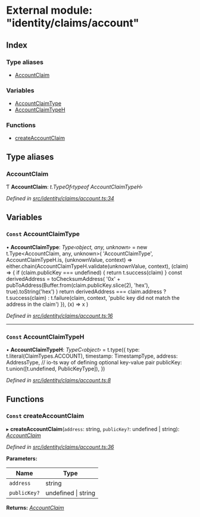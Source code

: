 # External module: "identity/claims/account"

## Index

### Type aliases

* [AccountClaim](_identity_claims_account_.md#accountclaim)

### Variables

* [AccountClaimType](_identity_claims_account_.md#const-accountclaimtype)
* [AccountClaimTypeH](_identity_claims_account_.md#const-accountclaimtypeh)

### Functions

* [createAccountClaim](_identity_claims_account_.md#const-createaccountclaim)

## Type aliases

###  AccountClaim

Ƭ **AccountClaim**: *t.TypeOf‹typeof AccountClaimTypeH›*

*Defined in [src/identity/claims/account.ts:34](https://github.com/celo-org/celo-monorepo/blob/master/packages/contractkit/src/identity/claims/account.ts#L34)*

## Variables

### `Const` AccountClaimType

• **AccountClaimType**: *Type‹object, any, unknown›* = new t.Type<AccountClaim, any, unknown>(
  'AccountClaimType',
  AccountClaimTypeH.is,
  (unknownValue, context) =>
    either.chain(AccountClaimTypeH.validate(unknownValue, context), (claim) => {
      if (claim.publicKey === undefined) {
        return t.success(claim)
      }
      const derivedAddress = toChecksumAddress(
        '0x' + pubToAddress(Buffer.from(claim.publicKey.slice(2), 'hex'), true).toString('hex')
      )
      return derivedAddress === claim.address
        ? t.success(claim)
        : t.failure(claim, context, 'public key did not match the address in the claim')
    }),
  (x) => x
)

*Defined in [src/identity/claims/account.ts:16](https://github.com/celo-org/celo-monorepo/blob/master/packages/contractkit/src/identity/claims/account.ts#L16)*

___

### `Const` AccountClaimTypeH

• **AccountClaimTypeH**: *TypeC‹object›* = t.type({
  type: t.literal(ClaimTypes.ACCOUNT),
  timestamp: TimestampType,
  address: AddressType,
  // io-ts way of defining optional key-value pair
  publicKey: t.union([t.undefined, PublicKeyType]),
})

*Defined in [src/identity/claims/account.ts:8](https://github.com/celo-org/celo-monorepo/blob/master/packages/contractkit/src/identity/claims/account.ts#L8)*

## Functions

### `Const` createAccountClaim

▸ **createAccountClaim**(`address`: string, `publicKey?`: undefined | string): *[AccountClaim](_identity_claims_account_.md#accountclaim)*

*Defined in [src/identity/claims/account.ts:36](https://github.com/celo-org/celo-monorepo/blob/master/packages/contractkit/src/identity/claims/account.ts#L36)*

**Parameters:**

Name | Type |
------ | ------ |
`address` | string |
`publicKey?` | undefined &#124; string |

**Returns:** *[AccountClaim](_identity_claims_account_.md#accountclaim)*
